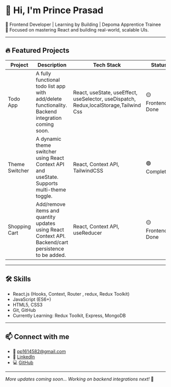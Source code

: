 # 👋 Hi, I'm Prince Prasad

🌱 Frontend Developer | Learning by Building | Depoma Apprentice Trainee  
🚀 Focused on mastering React and building real-world, scalable UIs.

---

## 🔥 Featured Projects

| Project | Description | Tech Stack | Status | Repository |
|--------|-------------|------------|--------|------------|
| Todo App | A fully functional todo list app with add/delete functionality. Backend integration coming soon. | React, useState, useEffect, useSelector, useDispatch, Redux,localStorage,Tailwind Css | 🟡 Frontend Done | [GitHub Repo](https://github.com/Pr75502/todo-app) |
| Theme Switcher | A dynamic theme switcher using React Context API and useState. Supports multi-theme toggle. | React, Context API, TailwindCSS | 🟢 Completed | [GitHub Repo](https://github.com/Pr75502/Theme-Switcher) |
| Shopping Cart | Add/remove items and quantity updates using React Context API. Backend/cart persistence to be added. | React, Context API, useReducer | 🟡 Frontend Done | [GitHub Repo](https://github.com/Pr75502/shopping_cart) |

---

## 🛠️ Skills

- React.js (Hooks, Context, Router , redux, Redux Toolkit)  
- JavaScript (ES6+)  
- HTML5, CSS3  
- Git, GitHub  
- Currently Learning: Redux Toolkit, Express, MongoDB  

---

## 📫 Connect with me

- 📧 [pp1614582@gmail.com](mailto:pp1614582@gmail.com)  
- 💼 [LinkedIn](https://linkedin.com/in/prince-prasad-944a712a1)  
- 💻 [GitHub](https://github.com/Pr75502)

---

*More updates coming soon... Working on backend integrations next!* 🚀
